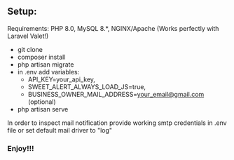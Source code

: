 
## Setup:

Requirements: PHP 8.0, MySQL 8.*, NGINX/Apache
(Works perfectly with Laravel Valet!)

- git clone
- composer install
- php artisan migrate
- in .env add variables:
  - API_KEY=your_api_key,
  - SWEET_ALERT_ALWAYS_LOAD_JS=true,
  - BUSINESS_OWNER_MAIL_ADDRESS=your_email@gmail.com (optional)
- php artisan serve

In order to inspect mail notification provide working smtp credentials in .env file or set default mail driver to "log"
  
### Enjoy!!!

